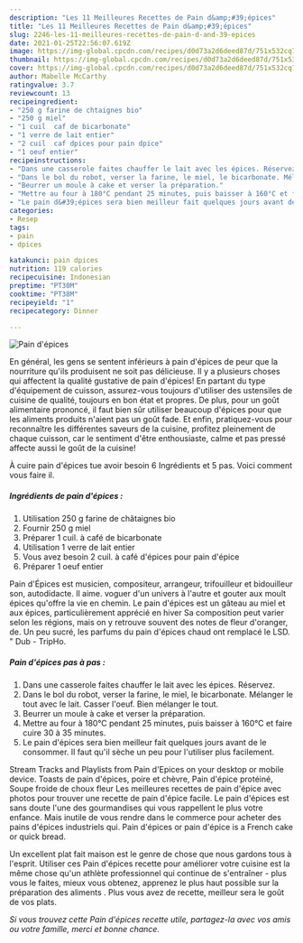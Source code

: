 ```yaml
---
description: "Les 11 Meilleures Recettes de Pain d&amp;#39;épices"
title: "Les 11 Meilleures Recettes de Pain d&amp;#39;épices"
slug: 2246-les-11-meilleures-recettes-de-pain-d-and-39-epices
date: 2021-01-25T22:56:07.619Z
image: https://img-global.cpcdn.com/recipes/d0d73a2d6deed87d/751x532cq70/pain-depices-photo-principale-de-la-recette.jpg
thumbnail: https://img-global.cpcdn.com/recipes/d0d73a2d6deed87d/751x532cq70/pain-depices-photo-principale-de-la-recette.jpg
cover: https://img-global.cpcdn.com/recipes/d0d73a2d6deed87d/751x532cq70/pain-depices-photo-principale-de-la-recette.jpg
author: Mabelle McCarthy
ratingvalue: 3.7
reviewcount: 13
recipeingredient:
- "250 g farine de chtaignes bio"
- "250 g miel"
- "1 cuil  caf de bicarbonate"
- "1 verre de lait entier"
- "2 cuil  caf dpices pour pain dpice"
- "1 oeuf entier"
recipeinstructions:
- "Dans une casserole faites chauffer le lait avec les épices. Réservez."
- "Dans le bol du robot, verser la farine, le miel, le bicarbonate. Mélanger le tout avec le lait. Casser l&#39;oeuf. Bien mélanger le tout."
- "Beurrer un moule à cake et verser la préparation."
- "Mettre au four à 180°C pendant 25 minutes, puis baisser à 160°C et faire cuire 30 à 35 minutes."
- "Le pain d&#39;épices sera bien meilleur fait quelques jours avant de le consommer. Il faut qu&#39;il sèche un peu pour l&#39;utiliser plus facilement."
categories:
- Resep
tags:
- pain
- dpices

katakunci: pain dpices 
nutrition: 119 calories
recipecuisine: Indonesian
preptime: "PT30M"
cooktime: "PT38M"
recipeyield: "1"
recipecategory: Dinner

---
```



![Pain d&#39;épices](https://img-global.cpcdn.com/recipes/d0d73a2d6deed87d/751x532cq70/pain-depices-photo-principale-de-la-recette.jpg)

En général, les gens se sentent inférieurs à pain d&#39;épices de peur que la nourriture qu'ils produisent ne soit pas délicieuse. Il y a plusieurs choses qui affectent la qualité gustative de pain d&#39;épices! En partant du type d'équipement de cuisson, assurez-vous toujours d'utiliser des ustensiles de cuisine de qualité, toujours en bon état et propres. De plus, pour un goût alimentaire prononcé, il faut bien sûr utiliser beaucoup d'épices pour que les aliments produits n'aient pas un goût fade. Et enfin, pratiquez-vous pour reconnaître les différentes saveurs de la cuisine, profitez pleinement de chaque cuisson, car le sentiment d'être enthousiaste, calme et pas pressé affecte aussi le goût de la cuisine!

<!--inarticleads1-->

À cuire pain d&#39;épices tue avoir besoin 6 Ingrédients et 5 pas. Voici comment vous faire il.

##### Ingrédients de pain d&#39;épices :

1. Utilisation 250 g farine de châtaignes bio
1. Fournir 250 g miel
1. Préparer 1 cuil. à café de bicarbonate
1. Utilisation 1 verre de lait entier
1. Vous avez besoin 2 cuil. à café d&#39;épices pour pain d&#39;épice
1. Préparer 1 oeuf entier


Pain d&#39;Épices est musicien, compositeur, arrangeur, trifouilleur et bidouilleur son, autodidacte. Il aime. voguer d&#39;un univers à l&#39;autre et gouter aux moult épices qu&#39;offre la vie en chemin. Le pain d&#39;épices est un gâteau au miel et aux épices, particulièrement apprécié en hiver Sa composition peut varier selon les régions, mais on y retrouve souvent des notes de fleur d&#39;oranger, de. Un peu sucré, les parfums du pain d&#39;épices chaud ont remplacé le LSD. &#34; Dub - TripHo. 

<!--inarticleads2-->

##### Pain d&#39;épices pas à pas :

1. Dans une casserole faites chauffer le lait avec les épices. Réservez.
1. Dans le bol du robot, verser la farine, le miel, le bicarbonate. Mélanger le tout avec le lait. Casser l&#39;oeuf. Bien mélanger le tout.
1. Beurrer un moule à cake et verser la préparation.
1. Mettre au four à 180°C pendant 25 minutes, puis baisser à 160°C et faire cuire 30 à 35 minutes.
1. Le pain d&#39;épices sera bien meilleur fait quelques jours avant de le consommer. Il faut qu&#39;il sèche un peu pour l&#39;utiliser plus facilement.


Stream Tracks and Playlists from Pain d&#39;Epices on your desktop or mobile device. Toasts de pain d&#39;épices, poire et chèvre, Pain d&#39;épice protéiné, Soupe froide de choux fleur Les meilleures recettes de pain d&#39;épice avec photos pour trouver une recette de pain d&#39;épice facile. Le pain d&#39;épices est sans doute l&#39;une des gourmandises qui vous rappellent le plus votre enfance. Mais inutile de vous rendre dans le commerce pour acheter des pains d&#39;épices industriels qui. Pain d&#39;épices or pain d&#39;épice is a French cake or quick bread. 

<!--inarticleads1-->

<p>
Un excellent plat fait maison est le genre de chose que nous gardons tous à l'esprit. Utiliser ces Pain d&#39;épices recette pour améliorer votre cuisine est la même chose qu'un athlète professionnel qui continue de s'entraîner - plus vous le faites, mieux vous obtenez, apprenez le plus haut possible sur la préparation des aliments . Plus vous avez de recette, meilleur sera le goût de vos plats.
</p>

<p>
<i>Si vous trouvez cette Pain d&#39;épices recette utile, partagez-la avec vos amis ou votre famille, merci et bonne chance.</i>
</p>
